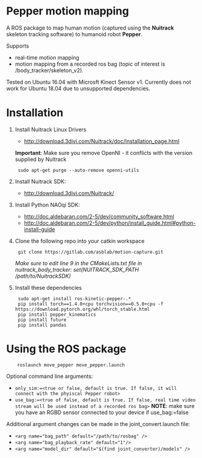 # Pepper motion mapping
A ROS package to map human motion (captured using the **Nuitrack** skeleton tracking software) to humanoid robot **Pepper**.

Supports
- real-time motion mapping
- motion mapping from a recorded ros bag (topic of interest is /body_tracker/skeleton_v2). 

Tested on Ubuntu 16.04 with Microsft Kinect Sensor v1. 
Currently does not work for Ubuntu 18.04 due to unsupported dependencies. 

# Installation
1. Install Nuitrack Linux Drivers
	- http://download.3divi.com/Nuitrack/doc/Installation_page.html
	
    **Important**: Make sure you remove OpenNI - it conflicts with the version supplied by Nuitrack

        sudo apt-get purge --auto-remove openni-utils

2. Install Nuitrack SDK:
	- http://download.3divi.com/Nuitrack/

3. Install Python NAOqi SDK: 
	- http://doc.aldebaran.com/2-5/dev/community_software.html
	- http://doc.aldebaran.com/2-5/dev/python/install_guide.html#python-install-guide

4. Clone the following repo into your catkin workspace

		git clone https://gitlab.com/asblab/motion-capture.git

	*Make sure to edit line 9 in the CMakeLists.txt file in nuitrack_body_tracker: set(NUITRACK_SDK_PATH /path/to/NuitrackSDK)*

5. Install these dependencies

        sudo apt-get install ros-kinetic-pepper-.*
        pip install torch==1.4.0+cpu torchvision==0.5.0+cpu -f https://download.pytorch.org/whl/torch_stable.html
        pip install pepper_kinematics
        pip install future
        pip install pandas

# Using the ROS package

        roslaunch move_pepper move_pepper.launch 

Optional command line arguments: 
- `only_sim:=<true or false, default is true. If false, it will connect with the phyiscal Pepper robot>`
- `use_bag:=<true of false, default is true. If false, real time video stream will be used instead of a recorded ros bag>`
**NOTE**: make sure you have an RGBD sensor connected to your device if use_bag:=false

Additional argument changes can be made in the joint_convert.launch file:
- `<arg name="bag_path" default="/path/to/rosbag" />`
- `<arg name="bag_playback_rate" default="1"/>`
- `<arg name="model_dir" default="$(find joint_converter)/models" />`